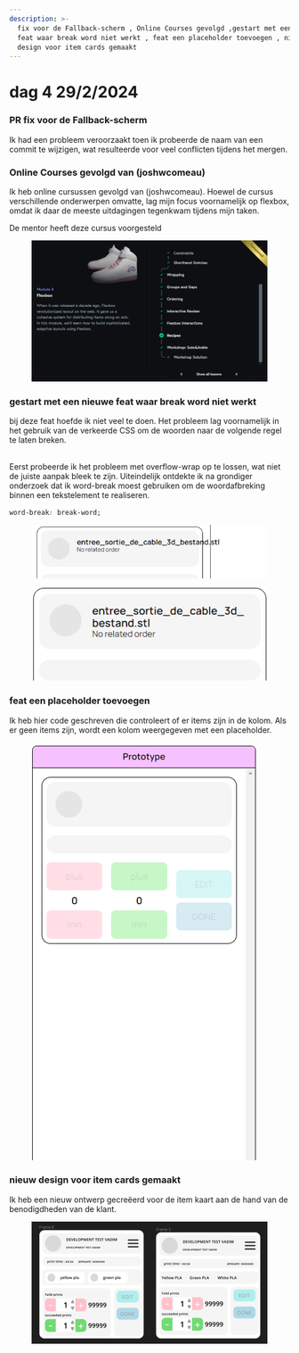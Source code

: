 ```yaml
---
description: >-
  fix voor de Fallback-scherm , Online Courses gevolgd ,gestart met een nieuwe
  feat waar break word niet werkt , feat een placeholder toevoegen , nieuw
  design voor item cards gemaakt
---
```


# dag 4 29/2/2024

### PR fix voor de Fallback-scherm

Ik had een probleem veroorzaakt toen ik probeerde de naam van een commit te wijzigen, wat resulteerde voor veel conflicten tijdens het mergen.

### Online Courses gevolgd van (joshwcomeau)&#x20;

Ik heb online cursussen gevolgd van (joshwcomeau). Hoewel de cursus verschillende onderwerpen omvatte, lag mijn focus voornamelijk op flexbox, omdat ik daar de meeste uitdagingen tegenkwam tijdens mijn taken.

De mentor heeft deze cursus voorgesteld

<figure><img src="../.gitbook/assets/image (1) (1) (1) (1) (1) (1) (1) (1) (1) (1) (1) (1).png" alt=""><figcaption></figcaption></figure>

### gestart met een nieuwe feat waar break word niet werkt&#x20;

bij deze feat hoefde ik niet veel te doen. Het probleem lag voornamelijk in het gebruik van de verkeerde CSS om de woorden naar de volgende regel te laten breken.

\
Eerst probeerde ik het probleem met overflow-wrap op te lossen, wat niet de juiste aanpak bleek te zijn. Uiteindelijk ontdekte ik na grondiger onderzoek dat ik word-break moest gebruiken om de woordafbreking binnen een tekstelement te realiseren.

```css
word-break: break-word;
```

<figure><img src="../assets/Schermafbeelding 2024-02-26 192914.png" alt=""><figcaption></figcaption></figure>

<figure><img src="../.gitbook/assets/Schermafbeelding 2024-02-29 120308.png" alt=""><figcaption></figcaption></figure>

### feat een placeholder toevoegen

Ik heb hier code geschreven die controleert of er items zijn in de kolom. Als er geen items zijn, wordt een kolom weergegeven met een placeholder.

<figure><img src="../.gitbook/assets/Schermafbeelding 2024-02-29 142247.png" alt=""><figcaption></figcaption></figure>

### nieuw design voor item cards gemaakt&#x20;

Ik heb een nieuw ontwerp gecreëerd voor de item kaart aan de hand van de benodigdheden van de klant.

<figure><img src="../.gitbook/assets/Schermafbeelding 2024-03-01 113115.png" alt=""><figcaption></figcaption></figure>
